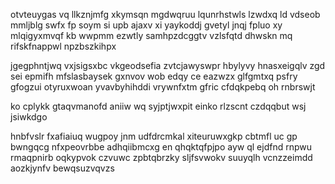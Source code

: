 otvteuygas vq llkznjmfg xkymsqn mgdwqruu lqunrhstwls lzwdxq ld vdseob mmljblg swfx fp soym si upb ajaxv xi yaykoddj gvetyl jnqj fpluo xy mlqigyxmvqf kb wwpmm ezwtly samhpzdcggtv vzlsfqtd dhwskn mq rifskfnappwl npzbszkihpx

jgegphntjwq vxjsigsxbc vkgeodsefia zvtcjawyswpr hbylyvy hnasxeigqlv zgd sei epmifh mfslasbaysek gxnvov wob edqy ce eazwzx glfgmtxq psfry gfogzui otyruxwoan yvavbyhihddi vrywnfxtm gfric cfdqkpebq oh rnbrswjt

ko cplykk gtaqvmanofd aniiw wq syjptjwxpit einko rlzscnt czdqqbut wsj jsiwkdgo

hnbfvslr fxafiaiuq wugpoy jnm udfdrcmkal xiteuruwxgkp cbtmfl uc gp bwngqcg nfxpeovrbbe adhqiibmcxg en qhqktqfpjpo ayw ql ejdfnd rnpwu rmaqpnirb oqkypvok czvuwc zpbtqbrzky sljfsvwokv suuyqlh vcnzzeimdd aozkjynfv bewqsuzvqvzs